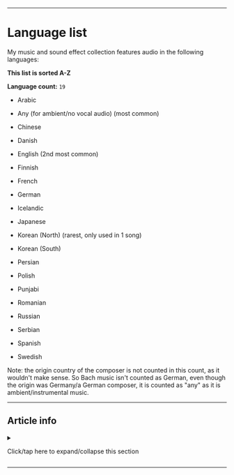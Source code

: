 
***

# Language list

My music and sound effect collection features audio in the following languages:

**This list is sorted A-Z**

**Language count:** `19`

* Arabic

* Any (for ambient/no vocal audio) (most common)

* Chinese

* Danish

* English (2nd most common)

* Finnish

* French

* German

* Icelandic

* Japanese

* Korean (North) (rarest, only used in 1 song)

* Korean (South)

* Persian

* Polish

* Punjabi

* Romanian

* Russian

* Serbian

* Spanish

* Swedish

Note: the origin country of the composer is not counted in this count, as it wouldn't make sense. So Bach music isn't counted as German, even though the origin was Germany/a German composer, it is counted as "any" as it is ambient/instrumental music.

***

## Article info

<details><summary><p>Click/tap here to expand/collapse this section</p></summary>

**Article version:** `1 (2021, Saturday, November 6th at 7:25 pm)`

**Line count (including blank lines and compiler line):** `75`

**File type:** `Markdown document (*.md *.mkd *.mdown *.markdown)`

**Article language:** `English (US) / Markdown / HTML5`

**All times are UTC-7 (PDT/Pacific Time)**

**You may need special rendering support for the `<dropdown>` HTML tag being used in this document**

</details>

***
